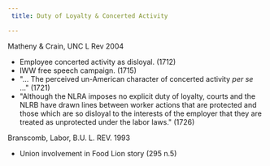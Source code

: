 ```yaml
---
 title: Duty of Loyalty & Concerted Activity

---
```


Matheny & Crain, UNC L Rev 2004

- Employee concerted activity as disloyal. (1712)
- IWW free speech campaign. (1715)
- "... The perceived un-American character of concerted activity _per se_ ..." (1721)
- "Although the NLRA imposes no explicit duty of loyalty, courts and the NLRB have drawn lines between worker actions that are protected and those which are so disloyal to the interests of the employer that they are treated as unprotected under the labor laws." (1726)

Branscomb, Labor, B.U. L. REV. 1993

- Union involvement in Food Lion story (295 n.5)






